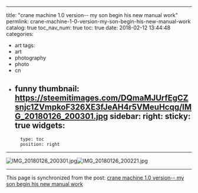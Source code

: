 
---
title: "crane machine 1.0 version-- my son begin his new manual work"
permlink: crane-machine-1-0-version-my-son-begin-his-new-manual-work
catalog: true
toc_nav_num: true
toc: true
date: 2018-02-12 13:44:48
categories:
- art
tags:
- art
- photography
- photo
- cn
- funny
thumbnail: https://steemitimages.com/DQmaMJUrfEgCZsnjc1ZVmpkoF326XE3fJeAH4r5VMeuHcqg/IMG_20180126_200301.jpg
sidebar:
    right:
        sticky: true
widgets:
    -
        type: toc
        position: right
---


![IMG_20180126_200301.jpg](https://steemitimages.com/DQmaMJUrfEgCZsnjc1ZVmpkoF326XE3fJeAH4r5VMeuHcqg/IMG_20180126_200301.jpg)![IMG_20180126_200221.jpg](https://steemitimages.com/DQmUR61KdcaevZBch1PALEqvh8esbvmAoUnkU1xEUXafv7x/IMG_20180126_200221.jpg)

- - -

This page is synchronized from the post: [crane machine 1.0 version-- my son begin his new manual work](https://steemit.com/@andrewma/crane-machine-1-0-version-my-son-begin-his-new-manual-work)
